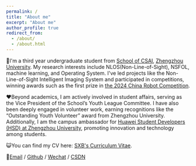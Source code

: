```yaml
---
permalink: /
title: "About me"
excerpt: "About me"
author_profile: true
redirect_from: 
  - /about/
  - /about.html
---
```


🔆I'm a third year undergraduate student from [School of CSAI](https://www7.zzu.edu.cn/csai/), [Zhengzhou University](https://www.zzu.edu.cn/). My research interests include NLOS(Non-Line-of-Sight), NSFOL, machine learning, and Operating System. I've led projects like the Non-Line-of-Sight Intelligent Imaging System and participated in competitions, winning awards such as the first prize in [the 2024 China Robot Competition](../images/robocup.jpg).

❤️Beyond academics, I am actively involved in student affairs, serving as the Vice President of the School’s Youth League Committee. I have also been deeply engaged in volunteer work, earning recognitions like the “Outstanding Youth Volunteer” award from Zhengzhou University. Additionally, I am the campus ambassador for [Huawei Student Developers (HSD) at Zhengzhou University](../assets/HSD_Certification.pdf), promoting innovation and technology among students.

😺You can find my CV here: [SXB's Curriculum Vitae](../assets/Curriculum_Vitae.pdf).

🐻[Email](mailto:xbshi4625@163.com) / [Github](https://github.com/sssxbbb) / [Wechat](../images/wechat.jpg) / [CSDN](https://blog.csdn.net/m0_74755676?spm=1000.2115.3001.5343)

